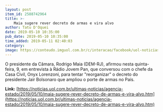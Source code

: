 ```yaml
---
layout: post
item_id: 2588742964
title: >-
    Maia sugere rever decreto de armas e vira alvo
author: Tatu D'Oquei
date: 2019-05-10 10:35:00
pub_date: 2019-05-10 10:35:00
time_added: 2019-05-11 02:40:03
category: 
image: https://conteudo.imguol.com.br/c/interacao/facebook/uol-noticias-600px.jpg
---
```


O presidente da Câmara, Rodrigo Maia (DEM-RJ), afirmou nesta quinta-feira, 9, em entrevista à Rádio Jovem Pan, que conversou com o chefe da Casa Civil, Onyx Lorenzoni, para tentar "reorganizar" o decreto do presidente Jair Bolsonaro que ampliou o porte de armas no País.

**Link:** [https://noticias.uol.com.br/ultimas-noticias/agencia-estado/2019/05/10/maia-sugere-rever-decreto-de-armas-e-vira-alvo.htm](https://noticias.uol.com.br/ultimas-noticias/agencia-estado/2019/05/10/maia-sugere-rever-decreto-de-armas-e-vira-alvo.htm)

